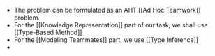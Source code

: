 - The problem can be formulated as an AHT [[Ad Hoc Teamwork]] problem.
- For the [[Knowledge Representation]] part of our task, we shall use [[Type-Based Method]]
- For the [[Modeling Teammates]] part, we use [[Type Inference]]
-